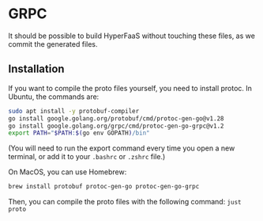 # GRPC

It should be possible to build HyperFaaS without touching these files, as we commit the generated files.

## Installation

If you want to compile the proto files yourself, you need to install protoc. In Ubuntu, the commands are:

```bash
sudo apt install -y protobuf-compiler
go install google.golang.org/protobuf/cmd/protoc-gen-go@v1.28
go install google.golang.org/grpc/cmd/protoc-gen-go-grpc@v1.2
export PATH="$PATH:$(go env GOPATH)/bin"
```

(You will need to run the export command every time you open a new terminal, or add it to your `.bashrc` or `.zshrc` file.)

On MacOS, you can use Homebrew:

```bash
brew install protobuf protoc-gen-go protoc-gen-go-grpc
```

Then, you can compile the proto files with the following command: `just proto`
